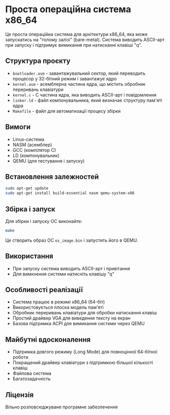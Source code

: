 # Проста операційна система x86_64

Це проста операційна система для архітектури x86_64, яка може запускатись на "голому залізі" (bare-metal). Система виводить ASCII-арт при запуску і підтримує вимикання при натисканні клавіші "q".

## Структура проєкту

- `bootloader.asm` - завантажувальний сектор, який переводить процесор у 32-бітний режим і завантажує ядро
- `kernel.asm` - асемблерна частина ядра, що містить обробник переривань клавіатури
- `kernel.c` - C частина ядра, яка виводить ASCII-арт і повідомлення
- `linker.ld` - файл компонувальника, який визначає структуру пам'яті ядра
- `Makefile` - файл для автоматизації процесу збірки

## Вимоги

- Linux-система
- NASM (асемблер)
- GCC (компілятор C)
- LD (компонувальник)
- QEMU (для тестування і запуску)

## Встановлення залежностей

```bash
sudo apt-get update
sudo apt-get install build-essential nasm qemu-system-x86
```

## Збірка і запуск

Для збірки і запуску ОС виконайте:

```bash
make
```

Це створить образ ОС `os_image.bin` і запустить його в QEMU.

## Використання

- При запуску система виводить ASCII-арт і привітання
- Для вимкнення системи натисніть клавішу "q"

## Особливості реалізації

- Система працює в режимі x86_64 (64-біт)
- Використовується плоска модель пам'яті
- Обробник переривань клавіатури для обробки натискання клавіш
- Простий драйвер VGA для виведення тексту на екран
- Базова підтримка ACPI для вимикання системи через QEMU

## Майбутні вдосконалення

- Підтримка довгого режиму (Long Mode) для повноцінної 64-бітної роботи
- Покращений драйвер клавіатури з підтримкою більшої кількості клавіш
- Файлова система
- Багатозадачність

## Ліцензія

Вільно розповсюджуване програмне забезпечення